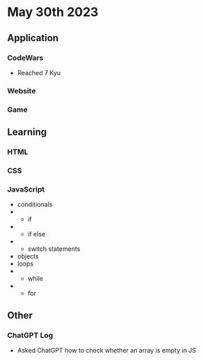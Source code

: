 # May 30th 2023
## Application
### CodeWars
* Reached 7 Kyu

### Website

### Game

## Learning
### HTML

### CSS

### JavaScript
* conditionals
* * if
* * if else
* * switch statements
* objects
* loops
* * while
* * for

## Other
### ChatGPT Log
* Asked ChatGPT how to check whether an array is empty in JS
